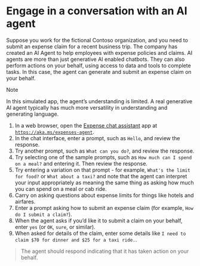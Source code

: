 # Engage in a conversation with an AI agent

Suppose you work for the fictional Contoso organization, and you need to submit an expense claim for a recent business trip. The company has created an AI Agent to help employees with expense policies and claims. AI agents are more than just generative AI enabled chatbots. They can also perform actions on your behalf, using access to data and tools to complete tasks. In this case, the agent can generate and submit an expense claim on your behalf.

<!-- prettier-ignore-start -->
> [!NOTE]
> In this simulated app, the agent’s understanding is limited. A real generative AI agent typically has much more versatility in understanding and generating language.
<!-- prettier-ignore-end -->

1. In a web browser, open the [Expense chat assistant](https://aka.ms/expenses-agent) app at [`https://aka.ms/expenses-agent`](https://aka.ms/expenses-agent).
2. In the chat interface, enter a prompt, such as `Hello`, and review the response.
3. Try another prompt, such as `What can you do?`, and review the response.
4. Try selecting one of the sample prompts, such as `How much can I spend on a meal?` and entering it. Then review the response.
5. Try entering a variation on that prompt - for example, `What's the limit for food?` or `What about a taxi?` and note that the agent can interpret your input appropriately as meaning the same thing as asking how much you can spend on a meal or cab ride.
6. Carry on asking questions about expense limits for things like hotels and airfares.
7. Enter a prompt asking how to submit an expense claim (for example, `How do I submit a claim?`).
8. When the agent asks if you’d like it to submit a claim on your behalf, enter `yes` (or `OK`, `sure`, or similar).
9. When asked for details of the claim, enter some details like `I need to claim $70 for dinner and $25 for a taxi ride.`.

> The agent should respond indicating that it has taken action on your behalf.
